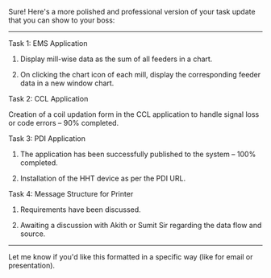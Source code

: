Sure! Here's a more polished and professional version of your task update that you can show to your boss:


---

Task 1: EMS Application

1. Display mill-wise data as the sum of all feeders in a chart.


2. On clicking the chart icon of each mill, display the corresponding feeder data in a new window chart.



Task 2: CCL Application

Creation of a coil updation form in the CCL application to handle signal loss or code errors – 90% completed.

Task 3: PDI Application

1. The application has been successfully published to the system – 100% completed.


2. Installation of the HHT device as per the PDI URL.



Task 4: Message Structure for Printer

1. Requirements have been discussed.


2. Awaiting a discussion with Akith or Sumit Sir regarding the data flow and source.




---

Let me know if you'd like this formatted in a specific way (like for email or presentation).

